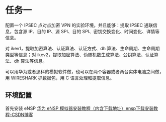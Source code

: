 # 任务一

配置一个 IPSEC 点对点加密 VPN 的实验环境，并且能够：提取 IPSEC 通联信息，包含源 IP、目的 IP、源 SPI、目的 SPI、密钥交换变化、时间变化、详情等信息。
	
对 ikev1，提取加密算法、认证算法、认证方式、dh 算法、生命周期、生命周期类型等信息；对 ikev2，提取加密算法、伪随机数生成算法、公钥算法、认证算法、dh 算法等信息。

可以用华为或者思科的模拟软件做，也可以在两个容器或者两台实体电脑之间做，用 WIRESHARK 抓数据包，用 C 语言处理和提取信息。

## 环境配置

首先安装 eNSP
[华为 eNSP 模拟器安装教程（内含下载地址）ensp下载安装教程-CSDN博客](https://blog.csdn.net/weixin_43113691/article/details/124847964)
